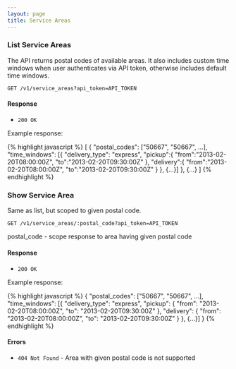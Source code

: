 ```yaml
---
layout: page
title: Service Areas
---
```


### List Service Areas

The API returns postal codes of available areas.
It also includes custom time windows when user authenticates via API token,
otherwise includes default time windows.

```
GET /v1/service_areas?api_token=API_TOKEN
```

#### Response

* `200 OK`

Example response:

{% highlight javascript %}
[
  {
    "postal_codes": ["50667", "50667", ...],
    "time_windows": [{
      "delivery_type": "express",
      "pickup":{
        "from":"2013-02-20T08:00:00Z",
        "to":"2013-02-20T09:30:00Z"
      },
      "delivery":{
        "from":"2013-02-20T08:00:00Z",
        "to":"2013-02-20T09:30:00Z"
      }
    },
    {...}]
  },
  {...}
]
{% endhighlight %}

### Show Service Area

Same as list, but scoped to given postal code.

```
GET /v1/service_areas/:postal_code?api_token=API_TOKEN
```

postal_code - scope response to area having given postal code

#### Response

* `200 OK`

Example response:

{% highlight javascript %}
{
  "postal_codes": ["50667", "50667", ...],
  "time_windows": [{
    "delivery_type": "express",
    "pickup": {
      "from": "2013-02-20T08:00:00Z",
      "to": "2013-02-20T09:30:00Z"
    },
    "delivery": {
      "from": "2013-02-20T08:00:00Z",
      "to": "2013-02-20T09:30:00Z"
    }
  },
  {...}]
}
{% endhighlight %}

#### Errors

* `404 Not Found` - Area with given postal code is not supported
